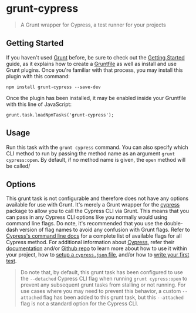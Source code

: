 # grunt-cypress

> A Grunt wrapper for Cypress, a test runner for your projects


## Getting Started

If you haven't used [Grunt](https://gruntjs.com/) before, be sure to check out the [Getting Started](https://gruntjs.com/getting-started) guide, as it explains how to create a [Gruntfile](https://gruntjs.com/sample-gruntfile) as well as install and use Grunt plugins. Once you're familiar with that process, you may install this plugin with this command:

```
npm install grunt-cypress --save-dev
```

Once the plugin has been installed, it may be enabled inside your Gruntfile with this line of JavaScript:

```
grunt.task.loadNpmTasks('grunt-cypress');
```

## Usage

Run this task with the `grunt cypress` command. You can also specify which CLI method to run by passing the method name as an argument `grunt cypress:open`. By default, if no method name is given, the `open` method will be called/


## Options

This grunt task is not configurable and therefore does not have any options available for use with Grunt. It's merely a Grunt wrapper for the [cypress](https://npmjs.org/package/cypress) package to allow you to call the Cypress CLI via Grunt. This means that you can pass in any Cypress CLI options like you normally would using command line flags. Do note, it's recommended that you use the double-dash version of flag names to avoid any confusion with Grunt flags. Refer to [Cypress's command line docs](https://docs.cypress.io/guides/guides/command-line.html#cypress-cache-command) for a complete list of available flags for all Cypress method. For additional information about [Cypress](https://cypress.io), refer their [documentation](https://docs.cypress.io/) and/or [Github repo](https://github.com/cypress-io/cypress) to learn more about how to use it within your project, how to [setup a `cypress.json` file](https://docs.cypress.io/guides/references/configuration.html#Options), and/or how to [write your first test](https://docs.cypress.io/guides/getting-started/writing-your-first-test.html#Add-a-test-file).

> Do note that, by default, this grunt task has been configured to use the `--detached` Cypress CLI flag when running `grunt cypress:open` to prevent any subsequent grunt tasks from stalling or not running. For use cases where you may need to prevent this behavior, a custom `--attached` flag has been added to this grunt task, but this `--attached` flag is not a standard option for the Cypress CLI. 